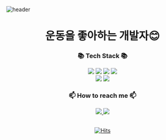 ![header](https://capsule-render.vercel.app/api?type=waving&color=A7C6ED&height=300&section=header&text=Hi!%20I'm%20SOEUN!&fontSize=90)

<div align=center>

  # 운동을 좋아하는 개발자😊

</div>

<div align=center>
	<h3>📚 Tech Stack 📚</h3>
</div>
<div align="center">
	<img src="https://img.shields.io/badge/Java-007396?style=flat&logo=Conda-Forge&logoColor=white" />
	<img src="https://img.shields.io/badge/Spring-6DB33F?style=flat&logo=Spring&logoColor=white" />
	<img src="https://img.shields.io/badge/JavaScript-F7DF1E?style=flat&logo=JavaScript&logoColor=white" />
	<img src="https://img.shields.io/badge/jQuery-0769AD?style=flat&logo=jQuery&logoColor=white" />
	<br>
	<img src="https://img.shields.io/badge/Oracle%20SQL-F80000?style=flat&logo=Oracle&logoColor=white" />
  <img src="https://img.shields.io/badge/Apache%20Tomcat-F8DC75?style=flat&logo=Apache%20Tomcat&logoColor=white" />
</div>

<div align=center>
	<h3>📫 How to reach me 📫</h3>
</div>
<div align="center">
  <a href="https://velog.io/@soeun">
	  <img src="https://img.shields.io/badge/Tech%20Blog-20C997?style=flat&logo=Velog&logoColor=white" />
</a>
<!--   <a href="https://traveling-shingle-3bd.notion.site/Lee-Soeun-a39a00fdc98a4261b7a41a6062a6c4b3">
	  <img src="https://img.shields.io/badge/Notion-000000?style=flat&logo=Notion&logoColor=white" />
  </a> -->
  <a href="mailto:ddonydev@gmail.com">
	  <img src="https://img.shields.io/badge/Gmail-EA4335?style=flat&logo=Gmail&logoColor=white" />
  </a>
  <br> <br>
  
   [![Hits](https://hits.seeyoufarm.com/api/count/incr/badge.svg?url=https%3A%2F%2Fgithub.com%2Fddonydev&count_bg=%2379C83D&title_bg=%23555555&icon=github.svg&icon_color=%23E7E7E7&title=hits&edge_flat=false)](https://hits.seeyoufarm.com)
</div>

<!--
**ddonydev/ddonydev** is a ✨ _special_ ✨ repository because its `README.md` (this file) appears on your GitHub profile.

### Hi there 👋

Here are some ideas to get you started:

- 🔭 I’m currently working on ...
- 🌱 I’m currently learning ...
- 👯 I’m looking to collaborate on ...
- 🤔 I’m looking for help with ...
- 💬 Ask me about ...
- 📫 How to reach me: ...
- 😄 Pronouns: ...
- ⚡ Fun fact: ...
-->
